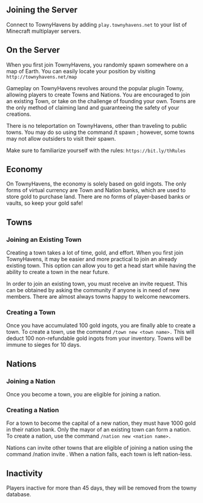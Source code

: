 ## Joining the Server
Connect to TownyHavens by adding `play.townyhavens.net` to your list of Minecraft multiplayer servers.

## On the Server
When you first join TownyHavens, you randomly spawn somewhere on a map of Earth. You can easily locate your position by visiting `http://townyhavens.net/map `

Gameplay on TownyHavens revolves around the popular plugin Towny, allowing players to create Towns and Nations. You are encouraged to join an existing Town, or take on the challenge of founding your own. Towns are the only method of claiming land and guaranteeing the safety of your creations.

There is no teleportation on TownyHavens, other than traveling to public towns. You may do so using the command /t spawn <town>; however, some towns may not allow outsiders to visit their spawn.

Make sure to familiarize yourself with the rules: `https://bit.ly/thRules`

## Economy
On TownyHavens, the economy is solely based on gold ingots. The only forms of virtual currency are Town and Nation banks, which are used to store gold to purchase land. There are no forms of player-based banks or vaults, so keep your gold safe!

## Towns
### Joining an Existing Town
Creating a town takes a lot of time, gold, and effort. When you first join TownyHavens, it may be easier and more practical to join an already existing town. This option can allow you to get a head start while having the ability to create a town in the near future. 

In order to join an existing town, you must receive an invite request. This can be obtained by asking the community if anyone is in need of new members. There are almost always towns happy to welcome newcomers.

### Creating a Town
Once you have accumulated 100 gold ingots, you are finally able to create a town. To create a town, use the command `/town new <town name>.` This will deduct 100 non-refundable gold ingots from your inventory. Towns will be immune to sieges for 10 days. 

## Nations
### Joining a Nation
Once you become a town, you are eligible for joining a nation. 

### Creating a Nation
For a town to become the capital of a new nation, they must have 1000 gold in their nation bank. Only the mayor of an existing town can form a nation. To create a nation, use the command `/nation new <nation name>.`

Nations can invite other towns that are eligible of joining a nation using the command /nation invite <town name>. When a nation falls, each town is left nation-less.

## Inactivity
Players inactive for more than 45 days, they will be removed from the towny database.